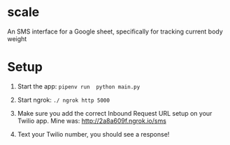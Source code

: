 # scale
An SMS interface for a Google sheet, specifically for tracking current body weight

# Setup

1. Start the app:
`pipenv run  python main.py`

2. Start ngrok: 
`./ ngrok http 5000`

3. Make sure you add the correct Inbound Request URL setup on your Twilio app. Mine was: http://2a8a609f.ngrok.io/sms 

4. Text your Twilio number, you should see a response!

